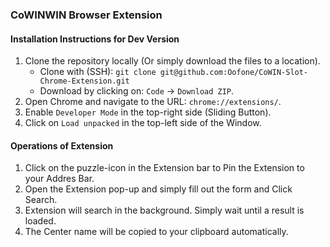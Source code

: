### CoWINWIN Browser Extension

#### Installation Instructions for Dev Version

1. Clone the repository locally (Or simply download the files to a location).
   * Clone with (SSH): ```git clone git@github.com:Oofone/CoWIN-Slot-Chrome-Extension.git``` 
   * Download by clicking on: ```Code``` -> ```Download ZIP```.
2. Open Chrome and navigate to the URL: ```chrome://extensions/```.
3. Enable ```Developer Mode``` in the top-right side (Sliding Button).
4. Click on ```Load unpacked``` in the top-left side of the Window.

#### Operations of Extension

1. Click on the puzzle-icon in the Extension bar to Pin the Extension to your Addres Bar.
2. Open the Extension pop-up and simply fill out the form and Click Search.
3. Extension will search in the background. Simply wait until a result is loaded.
4. The Center name will be copied to your clipboard automatically.